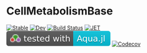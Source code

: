 # CellMetabolismBase

[![Stable](https://img.shields.io/badge/docs-stable-blue.svg)](https://DenisTitovLab.github.io/CellMetabolismBase.jl/stable/)
[![Dev](https://img.shields.io/badge/docs-dev-blue.svg)](https://DenisTitovLab.github.io/CellMetabolismBase.jl/dev/)
[![Build Status](https://github.com/DenisTitovLab/CellMetabolismBase.jl/actions/workflows/CI.yml/badge.svg?branch=main)](https://github.com/DenisTitovLab/CellMetabolismBase.jl/actions/workflows/CI.yml?query=branch%3Amain)
[![JET](https://img.shields.io/badge/%F0%9F%9B%A9%EF%B8%8F_tested_with-JET.jl-233f9a)](https://github.com/aviatesk/JET.jl)
[![Aqua](https://raw.githubusercontent.com/JuliaTesting/Aqua.jl/master/badge.svg)](https://github.com/JuliaTesting/Aqua.jl)
[![Codecov](https://codecov.io/gh/DenisTitovLab/CellMetabolismBase.jl/branch/master/graph/badge.svg)](https://codecov.io/gh/DenisTitovLab/CellMetabolismBase.jl)